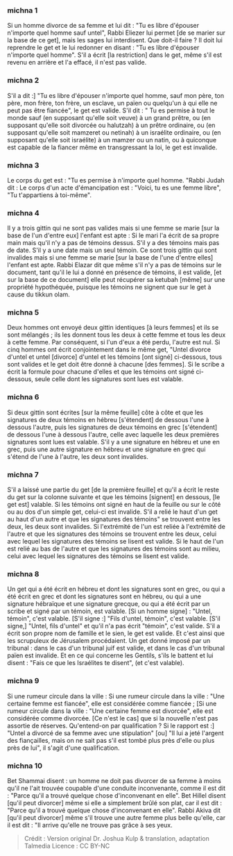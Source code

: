 
### michna 1
Si un homme divorce de sa femme et lui dit : "Tu es libre d'épouser n'importe quel homme sauf untel", Rabbi Eliezer lui permet [de se marier sur la base de ce get], mais les sages lui interdisent. Que doit-il faire ? Il doit lui reprendre le get et le lui redonner en disant : "Tu es libre d'épouser n'importe quel homme". S'il a écrit [la restriction] dans le get, même s'il est revenu en arrière et l'a effacé, il n'est pas valide.

### michna 2
S'il a dit :] "Tu es libre d'épouser n'importe quel homme, sauf mon père, ton père, mon frère, ton frère, un esclave, un païen ou quelqu'un à qui elle ne peut pas être fiancée", le get est valide. S'il dit : " Tu es permise à tout le monde sauf (en supposant qu'elle soit veuve) à un grand prêtre, ou (en supposant qu'elle soit divorcée ou halutzah) à un prêtre ordinaire, ou (en supposant qu'elle soit mamzeret ou netinah) à un israélite ordinaire, ou (en supposant qu'elle soit israélite) à un mamzer ou un natin, ou à quiconque est capable de la fiancer même en transgressant la loi, le get est invalide.

### michna 3
Le corps du get est : "Tu es permise à n'importe quel homme. "Rabbi Judah dit : Le corps d'un acte d'émancipation est : "Voici, tu es une femme libre", "Tu t'appartiens à toi-même".

### michna 4
Il y a trois gittin qui ne sont pas valides mais si une femme se marie [sur la base de l'un d'entre eux] l'enfant est apte : Si le mari l'a écrit de sa propre main mais qu'il n'y a pas de témoins dessus. S'il y a des témoins mais pas de date. S'il y a une date mais un seul témoin. Ce sont trois gittin qui sont invalides mais si une femme se marie [sur la base de l'une d'entre elles] l'enfant est apte. Rabbi Elazar dit que même s'il n'y a pas de témoins sur le document, tant qu'il le lui a donné en présence de témoins, il est valide, [et sur la base de ce document] elle peut récupérer sa ketubah [même] sur une propriété hypothéquée, puisque les témoins ne signent que sur le get à cause du tikkun olam.

### michna 5
Deux hommes ont envoyé deux gittin identiques [à leurs femmes] et ils se sont mélangés ; ils les donnent tous les deux à cette femme et tous les deux à cette femme. Par conséquent, si l'un d'eux a été perdu, l'autre est nul. Si cinq hommes ont écrit conjointement dans le même get, "Untel divorce d'untel et untel [divorce] d'untel et les témoins [ont signé] ci-dessous, tous sont valides et le get doit être donné à chacune [des femmes]. Si le scribe a écrit la formule pour chacune d'elles et que les témoins ont signé ci-dessous, seule celle dont les signatures sont lues est valable.

### michna 6
Si deux gittin sont écrites [sur la même feuille] côte à côte et que les signatures de deux témoins en hébreu [s'étendent] de dessous l'une à dessous l'autre, puis les signatures de deux témoins en grec [s'étendent] de dessous l'une à dessous l'autre, celle avec laquelle les deux premières signatures sont lues est valable. S'il y a une signature en hébreu et une en grec, puis une autre signature en hébreu et une signature en grec qui s'étend de l'une à l'autre, les deux sont invalides.

### michna 7
S'il a laissé une partie du get [de la première feuille] et qu'il a écrit le reste du get sur la colonne suivante et que les témoins [signent] en dessous, [le get est] valable. Si les témoins ont signé en haut de la feuille ou sur le côté ou au dos d'un simple get, celui-ci est invalide. S'il a relié le haut d'un get au haut d'un autre et que les signatures des témoins" se trouvent entre les deux, les deux sont invalides. Si l'extrémité de l'un est reliée à l'extrémité de l'autre et que les signatures des témoins se trouvent entre les deux, celui avec lequel les signatures des témoins se lisent est valide. Si le haut de l'un est relié au bas de l'autre et que les signatures des témoins sont au milieu, celui avec lequel les signatures des témoins se lisent est valide.

### michna 8
Un get qui a été écrit en hébreu et dont les signatures sont en grec, ou qui a été écrit en grec et dont les signatures sont en hébreu, ou qui a une signature hébraïque et une signature grecque, ou qui a été écrit par un scribe et signé par un témoin, est valable. [Si un homme signe] : "Untel, témoin", c'est valable. [S'il signe :] "Fils d'untel, témoin", c'est valable. [S'il signe,] "Untel, fils d'untel" et qu'il n'a pas écrit "témoin", c'est valide. S'il a écrit son propre nom de famille et le sien, le get est valide. Et c'est ainsi que les scrupuleux de Jérusalem procédaient. Un get donné imposé par un tribunal : dans le cas d'un tribunal juif est valide, et dans le cas d'un tribunal païen est invalide. Et en ce qui concerne les Gentils, s'ils le battent et lui disent : "Fais ce que les Israélites te disent", (et c'est valable).

### michna 9
Si une rumeur circule dans la ville : Si une rumeur circule dans la ville : "Une certaine femme est fiancée", elle est considérée comme fiancée ; [Si une rumeur circule dans la ville : "Une certaine femme est divorcée", elle est considérée comme divorcée. [Ce n'est le cas] que si la nouvelle n'est pas assortie de réserves. Qu'entend-on par qualification ? Si le rapport est :] "Untel a divorcé de sa femme avec une stipulation" [ou] "Il lui a jeté l'argent des fiançailles, mais on ne sait pas s'il est tombé plus près d'elle ou plus près de lui", il s'agit d'une qualification.

### michna 10
Bet Shammai disent : un homme ne doit pas divorcer de sa femme à moins qu'il ne l'ait trouvée coupable d'une conduite inconvenante, comme il est dit : "Parce qu'il a trouvé quelque chose d'inconvenant en elle". Bet Hillel disent [qu'il peut divorcer] même si elle a simplement brûlé son plat, car il est dit : "Parce qu'il a trouvé quelque chose d'inconvenant en elle". Rabbi Akiva dit [qu'il peut divorcer] même s'il trouve une autre femme plus belle qu'elle, car il est dit : "Il arrive qu'elle ne trouve pas grâce à ses yeux.

>Crédit : Version original Dr. Joshua Kulp & translation, adaptation Talmedia
>Licence : CC BY-NC